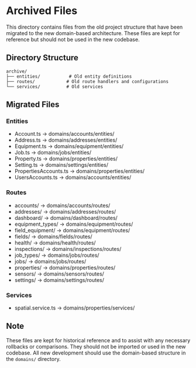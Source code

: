 # Archived Files

This directory contains files from the old project structure that have been migrated to the new domain-based architecture. These files are kept for reference but should not be used in the new codebase.

## Directory Structure

```
archive/
├── entities/           # Old entity definitions
├── routes/            # Old route handlers and configurations
└── services/          # Old services
```

## Migrated Files

### Entities
- Account.ts -> domains/accounts/entities/
- Address.ts -> domains/addresses/entities/
- Equipment.ts -> domains/equipment/entities/
- Job.ts -> domains/jobs/entities/
- Property.ts -> domains/properties/entities/
- Setting.ts -> domains/settings/entities/
- PropertiesAccounts.ts -> domains/properties/entities/
- UsersAccounts.ts -> domains/accounts/entities/

### Routes
- accounts/ -> domains/accounts/routes/
- addresses/ -> domains/addresses/routes/
- dashboard/ -> domains/dashboard/routes/
- equipment_types/ -> domains/equipment/routes/
- field_equipment/ -> domains/equipment/routes/
- fields/ -> domains/fields/routes/
- health/ -> domains/health/routes/
- inspections/ -> domains/inspections/routes/
- job_types/ -> domains/jobs/routes/
- jobs/ -> domains/jobs/routes/
- properties/ -> domains/properties/routes/
- sensors/ -> domains/sensors/routes/
- settings/ -> domains/settings/routes/

### Services
- spatial.service.ts -> domains/properties/services/

## Note

These files are kept for historical reference and to assist with any necessary rollbacks or comparisons. They should not be imported or used in the new codebase. All new development should use the domain-based structure in the `domains/` directory.
